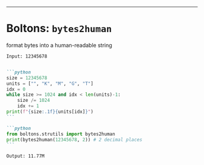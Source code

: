 ---

# Boltons: `bytes2human`

format bytes into a human-readable string

```
Input: 12345678
```

<v-clicks>

````md magic-move

```python
size = 12345678
units = ["", "K", "M", "G", "T"]
idx = 0
while size >= 1024 and idx < len(units)-1:
    size /= 1024
    idx += 1
print(f"{size:.1f}{units[idx]}")
```

```python
from boltons.strutils import bytes2human
print(bytes2human(12345678, 2)) # 2 decimal places
```
````

</v-clicks>

```
Output: 11.77M
```

